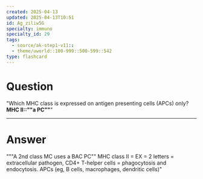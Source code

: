 ```yaml
---
created: 2025-04-13
updated: 2025-04-13T10:51
id: Ag_ziliw5G
specialty: immuno
specialty_id: 29
tags:
  - source/ak-step1-v11::
  - theme/uworld::100-999::500-599::542
type: flashcard
---
```


# Question
"Which MHC class is expressed on antigen presenting cells (APCs) only?    **MHC II::""a PC""**"

---

# Answer
"""A 2nd class MC uses a BAC PC"" MHC class II = EX = 2 letters = extracellular pathogen, CD4+ T-helper cells = phagocytosis and endocytosis. APCs (eg, B cells, macrophages, dendritic cells)"